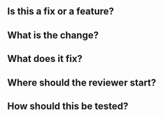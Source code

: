 ## Is this a fix or a feature?


## What is the change?


## What does it fix?


## Where should the reviewer start?


## How should this be tested?
